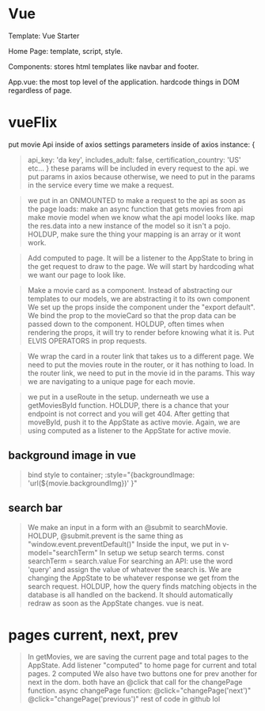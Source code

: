 # Vue

Template: Vue Starter

Home Page: template, script, style.

Components: stores html templates like navbar and footer.

App.vue: the most top level of the application. hardcode things in DOM regardless of page.

# vueFlix

put movie Api inside of axios
settings parameters inside of axios instance:
{
>api_key: 'da key',
>includes_adult: false,
>certification_country: 'US'
>etc...
}
these params will be included in every request to the api.
we put params in axios because otherwise, we need to put in the params in the service every time we make a request.

> we put in an ONMOUNTED to make a request to the api as soon as the page loads:
> make an async function that gets movies from api
> make movie model when we know what the api model looks like.
> map the res.data into a new instance of the model so it isn't a pojo.
HOLDUP, make sure the thing your mapping is an array or it wont work.

> Add computed to page. It will be a listener to the AppState to bring in the get request to draw to the page.
> We will start by hardcoding what we want our page to look like.

> Make a movie card as a component.
Instead of abstracting our templates to our models, we are abstracting it to its own component
> We set up the props inside the component under the "export default".
> We bind the prop to the movieCard so that the prop data can be passed down to the component. 
HOLDUP, often times when rendering the props, it will try to render before knowing what it is. Put ELVIS OPERATORS in prop requests.

> We wrap the card in a router link that takes us to a different page.
> We need to put the movies route in the router, or it has nothing to load.
> In the router link, we need to put in the movie id in the params. This way we are navigating to a unique page for each movie.

> we put in a useRoute in the setup.
> underneath we use a getMoviesById function.
HOLDUP, there is a chance that your endpoint is not correct and you will get 404.
> After getting that moveById, push it to the AppState as active movie.
> Again, we are using computed as a listener to the AppState for active movie.

## background image in vue
> bind style to container; :style="{backgroundImage: 'url(${movie.backgroundImg})' }"

## search bar
> We make an input in a form with an @submit to searchMovie.
HOLDUP, @submit.prevent is the same thing as "window.event.preventDefault()"
> Inside the input, we put in v-model="searchTerm"
> In setup we setup search terms.
> const searchTerm = search.value
> For searching an API: use the word 'query' and assign the value of whatever the search is.
> We are changing the AppState to be whatever response we get from the search request.
HOLDUP, how the query finds matching objects in the database is all handled on the backend.
> It should automatically redraw as soon as the AppState changes. vue is neat.

# pages current, next, prev
> In getMovies, we are saving the current page and total pages to the AppState.
> Add listener "computed" to home page for current and total pages. 2 computed
> We also have two buttons one for prev another for next in the dom.
both have an @click that call for the changePage function.
> async changePage function:
@click="changePage('next')"
@click="changePage('previous')"
rest of code in github lol







